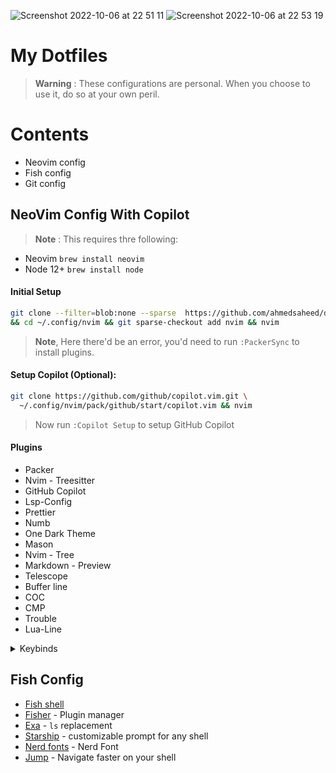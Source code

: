 ![Screenshot 2022-10-06 at 22 51 11](https://user-images.githubusercontent.com/87912847/194425216-6b6238e3-a7d3-4ada-8afd-41c802bd988e.png)
![Screenshot 2022-10-06 at 22 53 19](https://user-images.githubusercontent.com/87912847/194425520-5b8cb50e-b212-45bc-afb8-5c4b9913adfc.png)

# My Dotfiles
> **Warning** : These configurations are personal. When you choose to use it, do so at your own peril.

# Contents
- Neovim config
- Fish config
- Git config


## NeoVim Config With Copilot

> **Note** : This requires thre following:
- Neovim `brew install neovim`
- Node 12+ `brew install node`


#### Initial Setup

```bash
git clone --filter=blob:none --sparse  https://github.com/ahmedsaheed/dotfiles.git ~/.config/nvim
&& cd ~/.config/nvim && git sparse-checkout add nvim && nvim                                                               

```

> **Note**, Here there'd be an error, you'd need to run `:PackerSync` to install plugins. 

#### Setup Copilot (Optional):

```bash
git clone https://github.com/github/copilot.vim.git \
  ~/.config/nvim/pack/github/start/copilot.vim && nvim
```
> Now run `:Copilot Setup` to setup GitHub Copilot

#### Plugins
- Packer
- Nvim - Treesitter
- GitHub Copilot
- Lsp-Config
- Prettier
- Numb
- One Dark Theme
- Mason
- Nvim - Tree
- Markdown - Preview
- Telescope
- Buffer line
- COC
- CMP
- Trouble
- Lua-Line


<details><summary>Keybinds</summary>


> Leader key is <kbd>,</kbd> (ascii comma)

### Normal Mode

> <kbd>, + r</kbd> - toggle trouble to debug\
> <kbd>, + f</kbd> - telescope find files\
> <kbd>, + F</kbd> - telescope grep search\
> <kbd>, + t</kbd> - toggle terminal\
> <kbd>, + w</kbd> - save (:w)\
> <kbd>, + q</kbd> - quit (:q)\
> <kbd>, + m</kbd> - toggle file tree\
> <kbd>f</kbd> - easymotion forwards\
> <kbd>F</kbd> - easymotion backwards\
> <kbd>gcc</kbd> - comment out a line\
> <kbd>C-n</kbd> - spawn cursor on the same word

### Insert Mode

<kbd>esc</kbd> - exit insert mode

### Visual Mode

<kbd>gc</kbd> - comment out a selection\
<kbd>C-n</kbd> - spawn cursors on each line of the selected text

</details>


## Fish Config

- [Fish shell](https://fishshell.com/)
- [Fisher](https://github.com/jorgebucaran/fisher) - Plugin manager
- [Exa](https://the.exa.website/) - `ls` replacement
- [Starship](https://starship.rs/) - customizable prompt for any shell
- [Nerd fonts](https://github.com/ryanoasis/nerd-fonts) - Nerd Font
- [Jump](https://github.com/gsamokovarov/jump) - Navigate faster on your shell






